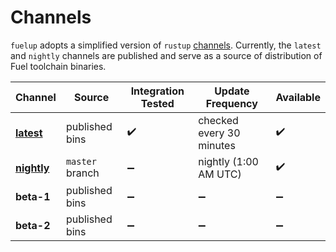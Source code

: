 # Channels

`fuelup` adopts a simplified version of `rustup` [channels](https://rust-lang.github.io/rustup/concepts/channels.html). Currently, the `latest` and `nightly` channels are published and serve as a source of distribution of Fuel toolchain binaries.

| Channel       | Source          | Integration Tested   | Update Frequency         | Available |
| ------------- | --------------- | -------------------- | ------------------------ | --------- |
| **[latest]**  | published bins  | ✔️                   | checked every 30 minutes | ✔️        |
| **[nightly]** | `master` branch | ➖                  | nightly (1:00 AM UTC)    | ✔️        |
| **beta-1**    | published bins  | ➖                  | ➖                       | ➖        |
| **beta-2**    | published bins  | ➖                  | ➖                       | ➖        |

[latest]: latest.html
[nightly]: nightly.html
[beta-1]: beta-1.html
[beta-2]: beta-2.html
